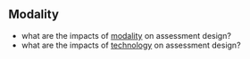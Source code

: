 ## Modality 
- what are the impacts of [modality](irvineLandscapeMergingModalities2020) on assessment design?
- what are the impacts of [technology](bowerTechnologyMediatedLearning2019) on assessment design?